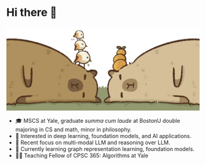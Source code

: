

<!--
**LeeChuh/LeeChuh** is a ✨ _special_ ✨ repository because its `README.md` (this file) appears on your GitHub profile.

Here are some ideas to get you started:

- 🔭 I’m currently working on ...
- 🌱 I’m currently learning ...
- 👯 I’m looking to collaborate on ...
- 🤔 I’m looking for help with ...
- 💬 Ask me about ...
- 📫 How to reach me: ...
- 😄 Pronouns: ...
- ⚡ Fun fact: ...
[![LinkedIn](https://img.shields.io/badge/LinkedIn--_.svg?style=social&logo=linkedin)](https://www.linkedin.com/in/chuhan-li-9006a01b1/)
 
-->


# Hi there 👋
![](https://github.com/LeeChuh/LeeChuh/blob/master/figs/bg.png)

* 🎓   MSCS at Yale, graduate _summa cum laude_ at BostonU double majoring in CS and math, minor in philosophy.
* 🧐   Interested in deep learning, foundation models, and AI applications.
* 🦾   Recent focus on multi-modal LLM and reasoning over LLM.
* 🌱   Currently learning graph representation learning, foundation models.
* ✍🏻   Teaching Fellow of CPSC 365: Algorithms at Yale 
